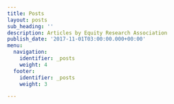 ```yaml
---
title: Posts
layout: posts
sub_heading: ''
description: Articles by Equity Research Association
publish_date: '2017-11-01T03:00:00.000+00:00'
menu:
  navigation:
    identifier: _posts
    weight: 4
  footer:
    identifier: _posts
    weight: 3

---
```

